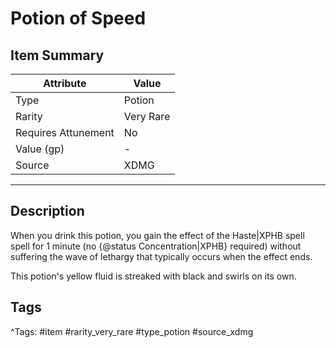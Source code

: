 # Potion of Speed

## Item Summary

| Attribute            | Value                        |
|----------------------|------------------------------|
| Type                 | Potion |
| Rarity               | Very Rare             |
| Requires Attunement  | No                |
| Value (gp)           | -    |
| Source               | XDMG |

---

## Description

When you drink this potion, you gain the effect of the Haste|XPHB spell spell for 1 minute (no {@status Concentration|XPHB} required) without suffering the wave of lethargy that typically occurs when the effect ends.

This potion's yellow fluid is streaked with black and swirls on its own.

## Tags

^Tags: #item #rarity_very_rare #type_potion #source_xdmg
